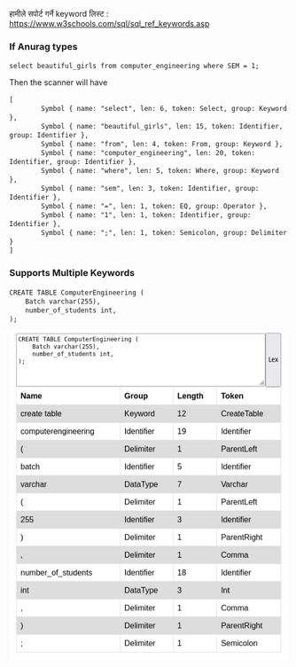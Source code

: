 हामीले सपोर्ट गर्ने keyword लिस्ट : https://www.w3schools.com/sql/sql_ref_keywords.asp

### If Anurag types

```
select beautiful_girls from computer_engineering where SEM = 1;
```

Then the scanner will have 

```
[
        Symbol { name: "select", len: 6, token: Select, group: Keyword },
        Symbol { name: "beautiful_girls", len: 15, token: Identifier, group: Identifier },
        Symbol { name: "from", len: 4, token: From, group: Keyword },
        Symbol { name: "computer_engineering", len: 20, token: Identifier, group: Identifier },
        Symbol { name: "where", len: 5, token: Where, group: Keyword },
        Symbol { name: "sem", len: 3, token: Identifier, group: Identifier },
        Symbol { name: "=", len: 1, token: EQ, group: Operator },
        Symbol { name: "1", len: 1, token: Identifier, group: Identifier },
        Symbol { name: ";", len: 1, token: Semicolon, group: Delimiter }
]
```

### Supports Multiple Keywords

```
CREATE TABLE ComputerEngineering (
    Batch varchar(255),
    number_of_students int,
);
```
![](./assets/example.png)